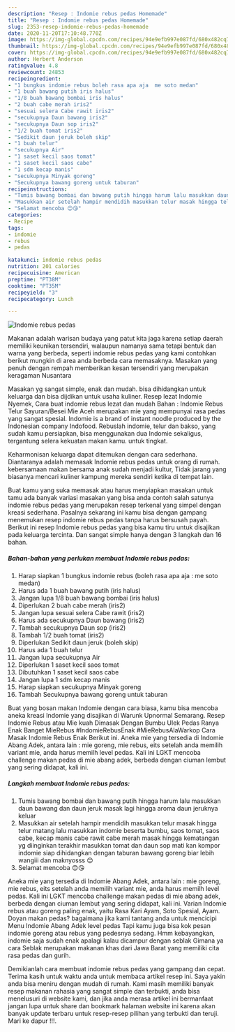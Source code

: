 ```yaml
---
description: "Resep : Indomie rebus pedas Homemade"
title: "Resep : Indomie rebus pedas Homemade"
slug: 2353-resep-indomie-rebus-pedas-homemade
date: 2020-11-20T17:10:48.770Z
image: https://img-global.cpcdn.com/recipes/94e9efb997e087fd/680x482cq70/indomie-rebus-pedas-foto-resep-utama.jpg
thumbnail: https://img-global.cpcdn.com/recipes/94e9efb997e087fd/680x482cq70/indomie-rebus-pedas-foto-resep-utama.jpg
cover: https://img-global.cpcdn.com/recipes/94e9efb997e087fd/680x482cq70/indomie-rebus-pedas-foto-resep-utama.jpg
author: Herbert Anderson
ratingvalue: 4.8
reviewcount: 24853
recipeingredient:
- "1 bungkus indomie rebus boleh rasa apa aja  me soto medan"
- "1 buah bawang putih iris halus"
- "1/8 buah bawang bombai iris halus"
- "2 buah cabe merah iris2"
- "sesuai selera Cabe rawit iris2"
- "secukupnya Daun bawang iris2"
- "secukupnya Daun sop iris2"
- "1/2 buah tomat iris2"
- "Sedikit daun jeruk boleh skip"
- "1 buah telur"
- "secukupnya Air"
- "1 saset kecil saos tomat"
- "1 saset kecil saos cabe"
- "1 sdm kecap manis"
- "secukupnya Minyak goreng"
- "Secukupnya bawang goreng untuk taburan"
recipeinstructions:
- "Tumis bawang bombai dan bawang putih hingga harum lalu masukkan daun bawang dan daun jeruk masak lagi hingga aroma daun jeruknya keluar"
- "Masukkan air setelah hampir mendidih masukkan telur masak hingga telur matang lalu masukkan indomie beserta bumbu, saos tomat, saos cabe, kecap manis cabe rawit cabe merah masak hingga kematangan yg diinginkan terakhir masukkan tomat dan daun sop mati kan kompor indomie siap dihidangkan dengan taburan bawang goreng biar lebih wangiii dan maknyosss 😊"
- "Selamat mencoba 😊😘"
categories:
- Recipe
tags:
- indomie
- rebus
- pedas

katakunci: indomie rebus pedas 
nutrition: 201 calories
recipecuisine: American
preptime: "PT38M"
cooktime: "PT35M"
recipeyield: "3"
recipecategory: Lunch

---
```



![Indomie rebus pedas](https://img-global.cpcdn.com/recipes/94e9efb997e087fd/680x482cq70/indomie-rebus-pedas-foto-resep-utama.jpg)

Makanan adalah warisan budaya yang patut kita jaga karena setiap daerah memiliki keunikan tersendiri, walaupun namanya sama tetapi bentuk dan warna yang berbeda, seperti indomie rebus pedas yang kami contohkan berikut mungkin di area anda berbeda cara memasaknya. Masakan yang penuh dengan rempah memberikan kesan tersendiri yang merupakan keragaman Nusantara

Masakan yg sangat simple, enak dan mudah. bisa dihidangkan untuk keluarga dan bisa dijdikan untuk usaha kuliner. Resep lezat Indomie Nyemek, Cara buat indomie rebus lezat dan mudah Bahan : Indomie Rebus Telur Sayuran/Besei Mie Aceh merupakan mie yang mempunyai rasa pedas yang sangat spesial. Indomie is a brand of instant noodle produced by the Indonesian company Indofood. Rebuslah indomie, telur dan bakso, yang sudah kamu persiapkan, bisa menggunakan dua Indomie sekaligus, tergantung selera kekuatan makan kamu. untuk tingkat.

Keharmonisan keluarga dapat ditemukan dengan cara sederhana. Diantaranya adalah memasak Indomie rebus pedas untuk orang di rumah. kebersamaan makan bersama anak sudah menjadi kultur, Tidak jarang yang biasanya mencari kuliner kampung mereka sendiri ketika di tempat lain.

Buat kamu yang suka memasak atau harus menyiapkan masakan untuk tamu ada banyak variasi masakan yang bisa anda contoh salah satunya indomie rebus pedas yang merupakan resep terkenal yang simpel dengan kreasi sederhana. Pasalnya sekarang ini kamu bisa dengan gampang menemukan resep indomie rebus pedas tanpa harus bersusah payah.
Berikut ini resep Indomie rebus pedas yang bisa kamu tiru untuk disajikan pada keluarga tercinta. Dan sangat simple hanya dengan 3 langkah dan 16 bahan.


<!--inarticleads1-->

##### Bahan-bahan yang perlukan membuat Indomie rebus pedas:

1. Harap siapkan 1 bungkus indomie rebus (boleh rasa apa aja : me soto medan)
1. Harus ada 1 buah bawang putih (iris halus)
1. Jangan lupa 1/8 buah bawang bombai (iris halus)
1. Diperlukan 2 buah cabe merah (iris2)
1. Jangan lupa sesuai selera Cabe rawit (iris2)
1. Harus ada secukupnya Daun bawang (iris2)
1. Tambah secukupnya Daun sop (iris2)
1. Tambah 1/2 buah tomat (iris2)
1. Diperlukan Sedikit daun jeruk (boleh skip)
1. Harus ada 1 buah telur
1. Jangan lupa secukupnya Air
1. Diperlukan 1 saset kecil saos tomat
1. Dibutuhkan 1 saset kecil saos cabe
1. Jangan lupa 1 sdm kecap manis
1. Harap siapkan secukupnya Minyak goreng
1. Tambah Secukupnya bawang goreng untuk taburan


Buat yang bosan makan Indomie dengan cara biasa, kamu bisa mencoba aneka kreasi Indomie yang disajikan di Warunk Upnormal Semarang. Resep Indomie Rebus atau Mie kuah Dimasak Dengan Bumbu Ulek Pedas Ranya Enak Banget MieRebus #IndomieRebusEnak #MieRebusAlaWarkop Cara Masak Indomie Rebus Enak Berikut ini. Aneka mie yang tersedia di Indomie Abang Adek, antara lain : mie goreng, mie rebus, eits setelah anda memilih variant mie, anda harus memilh level pedas. Kali ini LGKT mencoba challenge makan pedas di mie abang adek, berbeda dengan ciuman lembut yang sering didapat, kali ini. 

<!--inarticleads2-->

##### Langkah membuat  Indomie rebus pedas:

1. Tumis bawang bombai dan bawang putih hingga harum lalu masukkan daun bawang dan daun jeruk masak lagi hingga aroma daun jeruknya keluar
1. Masukkan air setelah hampir mendidih masukkan telur masak hingga telur matang lalu masukkan indomie beserta bumbu, saos tomat, saos cabe, kecap manis cabe rawit cabe merah masak hingga kematangan yg diinginkan terakhir masukkan tomat dan daun sop mati kan kompor indomie siap dihidangkan dengan taburan bawang goreng biar lebih wangiii dan maknyosss 😊
1. Selamat mencoba 😊😘


Aneka mie yang tersedia di Indomie Abang Adek, antara lain : mie goreng, mie rebus, eits setelah anda memilih variant mie, anda harus memilh level pedas. Kali ini LGKT mencoba challenge makan pedas di mie abang adek, berbeda dengan ciuman lembut yang sering didapat, kali ini. Varian Indomie rebus atau goreng paling enak, yaitu Rasa Kari Ayam, Soto Spesial, Ayam. Doyan makan pedas? bagaimana jika kami tantang anda untuk mencicipi Menu Indomie Abang Adek level pedas Tapi kamu juga bisa kok pesan indomie goreng atau rebus yang pedesnya sedang. Hmm kebayangkan, indomie saja sudah enak apalagi kalau dicampur dengan seblak Gimana ya cara Seblak merupakan makanan khas dari Jawa Barat yang memiliki cita rasa pedas dan gurih. 

Demikianlah cara membuat indomie rebus pedas yang gampang dan cepat. Terima kasih untuk waktu anda untuk membaca artikel resep ini. Saya yakin anda bisa meniru dengan mudah di rumah. Kami masih memiliki banyak resep makanan rahasia yang sangat simple dan terbukti, anda bisa menelusuri di website kami, dan jika anda merasa artikel ini bermanfaat jangan lupa untuk share dan bookmark halaman website ini karena akan banyak update terbaru untuk resep-resep pilihan yang terbukti dan teruji. Mari ke dapur !!!. 
